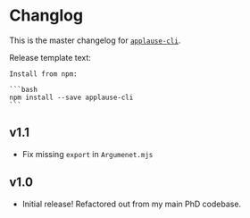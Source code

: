 # Changlog
This is the master changelog for [`applause-cli`](https://npmjs.org/packages/applause-cli).

Release template text:

	Install from npm:

	```bash
	npm install --save applause-cli
	```

## v1.1
 - Fix missing `export` in `Argumenet.mjs`

## v1.0
 - Initial release! Refactored out from my main PhD codebase.
